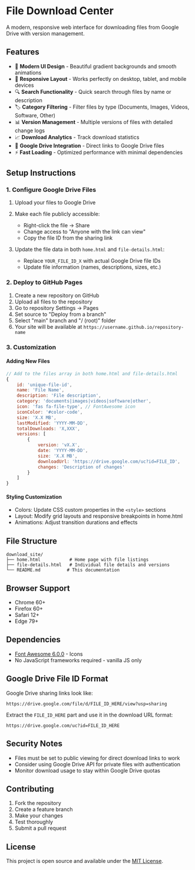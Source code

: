 # File Download Center

A modern, responsive web interface for downloading files from Google Drive with version management.

## Features

- 🎨 **Modern UI Design** - Beautiful gradient backgrounds and smooth animations
- 📱 **Responsive Layout** - Works perfectly on desktop, tablet, and mobile devices
- 🔍 **Search Functionality** - Quick search through files by name or description
- 🏷️ **Category Filtering** - Filter files by type (Documents, Images, Videos, Software, Other)
- 📊 **Version Management** - Multiple versions of files with detailed change logs
- 📈 **Download Analytics** - Track download statistics
- 🔗 **Google Drive Integration** - Direct links to Google Drive files
- ⚡ **Fast Loading** - Optimized performance with minimal dependencies

## Setup Instructions

### 1. Configure Google Drive Files

1. Upload your files to Google Drive
2. Make each file publicly accessible:
   - Right-click the file → Share
   - Change access to "Anyone with the link can view"
   - Copy the file ID from the sharing link

3. Update the file data in both `home.html` and `file-details.html`:
   - Replace `YOUR_FILE_ID_X` with actual Google Drive file IDs
   - Update file information (names, descriptions, sizes, etc.)

### 2. Deploy to GitHub Pages

1. Create a new repository on GitHub
2. Upload all files to the repository
3. Go to repository Settings → Pages
4. Set source to "Deploy from a branch"
5. Select "main" branch and "/ (root)" folder
6. Your site will be available at `https://username.github.io/repository-name`

### 3. Customization

#### Adding New Files
```javascript
// Add to the files array in both home.html and file-details.html
{
    id: 'unique-file-id',
    name: 'File Name',
    description: 'File description',
    category: 'documents|images|videos|software|other',
    icon: 'fas fa-file-type', // FontAwesome icon
    iconColor: '#color-code',
    size: 'X.X MB',
    lastModified: 'YYYY-MM-DD',
    totalDownloads: 'X,XXX',
    versions: [
        {
            version: 'vX.X',
            date: 'YYYY-MM-DD',
            size: 'X.X MB',
            downloadUrl: 'https://drive.google.com/uc?id=FILE_ID',
            changes: 'Description of changes'
        }
    ]
}
```

#### Styling Customization
- Colors: Update CSS custom properties in the `<style>` sections
- Layout: Modify grid layouts and responsive breakpoints in home.html
- Animations: Adjust transition durations and effects

## File Structure

```
download_site/
├── home.html           # Home page with file listings
├── file-details.html   # Individual file details and versions
└── README.md          # This documentation
```

## Browser Support

- Chrome 60+
- Firefox 60+
- Safari 12+
- Edge 79+

## Dependencies

- [Font Awesome 6.0.0](https://fontawesome.com/) - Icons
- No JavaScript frameworks required - vanilla JS only

## Google Drive File ID Format

Google Drive sharing links look like:
```
https://drive.google.com/file/d/FILE_ID_HERE/view?usp=sharing
```

Extract the `FILE_ID_HERE` part and use it in the download URL format:
```
https://drive.google.com/uc?id=FILE_ID_HERE
```

## Security Notes

- Files must be set to public viewing for direct download links to work
- Consider using Google Drive API for private files with authentication
- Monitor download usage to stay within Google Drive quotas

## Contributing

1. Fork the repository
2. Create a feature branch
3. Make your changes
4. Test thoroughly
5. Submit a pull request

## License

This project is open source and available under the [MIT License](LICENSE).
